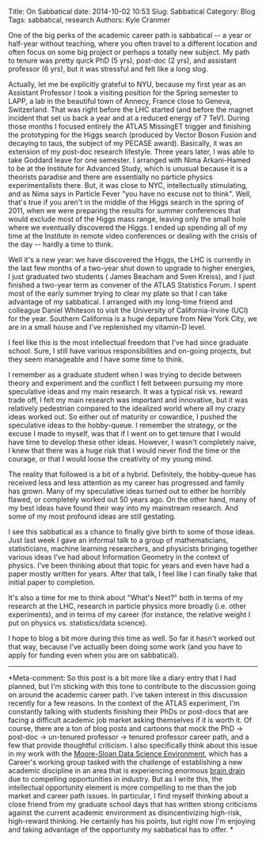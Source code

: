 Title: On Sabbatical
date: 2014-10-02 10:53
Slug: Sabbatical
Category: Blog
Tags:  sabbatical, research
Authors: Kyle Cranmer

One of the big perks of the academic career path is sabbatical 
-- a year or half-year without teaching, where you often travel to a different location
and often focus on some big project or perhaps a totally new subject. 
My path to tenure was pretty quick PhD (5 yrs), post-doc (2 yrs), and assistant professor 
(6 yrs), but it was stressful and felt like a long slog. 

Actually, let me be explicitly 
grateful to NYU, because my first year as an Assistant Professor 
I took a visiting position for the Spring
semester to LAPP, a lab in the beautiful town of Annecy, France close to Geneva, Switzerland.
That was right before the LHC started (and before the magnet incident that set us back a year 
and at a reduced energy of 7 TeV). During those months I focused entirely the ATLAS MissingET 
trigger and finishing the prototyping for the Higgs search (produced by Vector Boson Fusion 
and decaying to taus, the subject of my PECASE award). Basically, it was an extension of
my post-doc research lifestyle.  Three years later,
I was able to take Goddard leave for one semester. I arranged with Nima Arkani-Hamed
to be at the Institute for Advanced Study, which is unusual because it is a theorists 
paradise and there are essentially no particle physics experimentalists there.
But, it was close to NYC, intellectually stimulating, and as Nima says in Particle Fever
"you have no excuse not to think".  Well, that's true if you aren't in the middle 
of the Higgs search
in the spring of 2011, when we were preparing the results for summer conferences that would 
exclude most of the Higgs mass range, leaving only the small hole where we eventually 
discovered the Higgs. I ended up spending all of my time at the Institute in remote
video conferences or dealing with the crisis of the day -- hardly a time to think.


Well it's a new year: we have discovered the Higgs, the LHC is currently in the last few 
months of a two-year shut down to upgrade to higher energies, I just graduated two students (
James Beacham and Sven Kreiss), and I just finished a two-year term as convener of the ATLAS
Statistics Forum. I spent most of the early summer trying to clear my plate so that I can
take advantage of my sabbatical. I arranged with my long-time friend and colleague 
Daniel Whiteson to visit the University of California-Irvine (UCI) for the year.
Southern California is a huge departure from New York City, we are in a small house 
and I've replenished my vitamin-D level.

<!--I have had responsibility for a set of interleaving projects for more than a decade. -->
I feel like this is the most intellectual freedom that I've had since graduate school.
Sure, I still have various responsibilities and on-going projects, but they seem 
manageable and I have some time to think. 


I remember as a graduate student when I was trying to decide between theory and experiment
and the conflict I felt between pursuing my more speculative ideas and my main research.
It was a typical risk vs. reward trade off, I felt my main research was important
and innovative, but it was relatively pedestrian compared to the idealized world where
all my crazy ideas worked out. So either out of maturity or cowardice, I pushed the 
speculative ideas to the hobby-queue. I remember the strategy, or the excuse I made to myself,
was that if I went on to get tenure that I would have time to develop these other ideas.
However, I wasn't completely naive, I knew that there was a huge risk that I would never
find the time or the courage, or that I would loose the creativity of my young mind.

The reality that followed is a bit of a hybrid.  Definitely, the hobby-queue has received 
less and less attention as my career has progressed and family has grown. 
Many of my speculative ideas turned out to either be horribly flawed, or completely
worked out 50 years ago. On the other hand, many of my best ideas have found their 
way into my mainstream research. And some of my most profound ideas are still gestating.

I see this sabbatical as a chance to finally give birth to some of those ideas. 
Just last week I gave an informal talk to a group of mathematicians, statisticians, machine 
learning researchers, and physicists bringing together various ideas I've had about 
Information Geometry in the context of physics.  I've been thinking about that topic 
for years and even have had a paper mostly written for years. After that talk, I feel
like I can finally take that initial paper to completion.

It's also a time for me to think about "What's Next?" both in terms of my research at the 
LHC, research in particle physics more broadly (i.e. other experiments), and in terms of 
my career (for instance, the relative weight I put on physics vs. statistics/data science).

I hope to blog a bit more during this time as well. So far it hasn't worked out that way, because I've actually been doing some work (and you have to apply for funding even when you are on sabbatical).



<!-- add twitter feed for #SabbaticalHighlights
<a class="twitter-timeline" href="https://twitter.com/KyleCranmer" data-widget-id="353505377641447424">Tweets by @KyleCranmer</a>
<script>!function(d,s,id){var js,fjs=d.getElementsByTagName(s)[0],p=/^http:/.test(d.location)?'http':'https';if(!d.getElementById(id)){js=d.createElement(s);js.id=id;js.src=p+"://platform.twitter.com/widgets.js";fjs.parentNode.insertBefore(js,fjs);}}(document,"script","twitter-wjs");</script>

	from: @allotmentor AND #allotment
-->
-----

*Meta-comment: So this post is a bit more like a diary entry that I had planned, but 
I'm sticking with this tone to contribute to the discussion going on
around the academic career path.
I've taken interest in this discussion recently for a few reasons.
In the context of the ATLAS experiment, I'm constantly talking with students
finishing their PhDs or post-docs that are facing a difficult academic job market
asking themselves if it is worth it. Of course, there are a ton of blog posts and cartoons 
that mock the PhD → post-doc → un-tenured professor → tenured 
professor career path, and a few that provide thoughtful criticism. 
I also specifically think about this issue in my work with
the [Moore-Sloan Data Science Environment](http://cds.nyu.edu/mooresloan/), which has a Career's working group
tasked with the challenge of establishing a new academic discipline in an area that
is experiencing enormous [brain drain](http://jakevdp.github.io/blog/2013/10/26/big-data-brain-drain/) due to compelling opportunities in industry.
But as I write this, the intellectual opportunity element is more compelling to me
than the job market and career path issues. 
In particular, I find myself thinking about a close friend from my graduate
school days that has written strong criticisms against the current academic environment
as disincentivizing high-risk, high-reward thinking.  He certainly has his points, but
right now I'm enjoying and taking advantage of the opportunity my sabbatical has to offer.
* 

<!--He has several valid points, and as someone that did get tenure I don't want 
to dismiss all the frustrations for those that were -->


<!--
In the last few years, I have worked with many excellent PhD students in the context
of the ATLAS experiment that have left physics to go to industry. For some it is 
a difficult departure, for others it is a very natural step in their careers.-->







